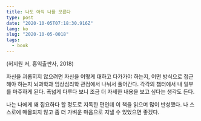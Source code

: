 ```yaml
---
title: 나도 아직 나를 모른다
type: post
date: "2020-10-05T07:18:30.916Z"
lang: ko
slug: "2020-10-05-0018"
tags:
  - book
---
```


(허지원 저, 홍익출판사, 2018)

자신을 괴롭히지 않으려면 자신을 어떻게 대하고 다가가야 하는지, 어떤 방식으로 접근해야 하는지 뇌과학과 임상심리학 관점에서 나눠서 풀어간다. 각각의 챕터에서 내 일부를 마주하게 된다. 폭넓게 다루다 보니 조금 더 자세한 내용을 보고 싶다는 생각도 든다.

나는 나에게 꽤 집요하다 할 정도로 지독한 편인데 이 책을 읽으며 많이 반성했다. 나 스스로에 매몰되지 않고 좀 더 가벼운 마음으로 지낼 수 있었으면 좋겠다.
